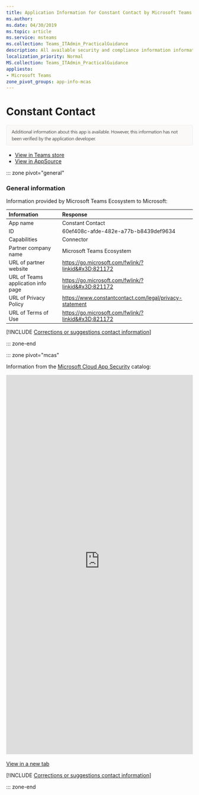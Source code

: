 ```yaml
---
title: Application Information for Constant Contact by Microsoft Teams Ecosystem
ms.author: 
ms.date: 04/30/2019
ms.topic: article
ms.service: msteams
ms.collection: Teams_ITAdmin_PracticalGuidance
description: All available security and compliance information information for Constant Contact, its data handling policies, its Microsoft Cloud App Security app catalog information, and security/compliance information in the CSA STAR registry.
localization_priority: Normal
MS.collection: Teams_ITAdmin_PracticalGuidance
appliesto:
- Microsoft Teams
zone_pivot_groups: app-info-mcas
---
```

# Constant Contact

<p></p><img alt="Non-attested image" src="./images/unattested.png" width="650"/>

* <a href="https://teams.microsoft.com/l/app/60ef408c-afde-482e-a77b-b8439def9634" target="_blank">View in Teams store</a>
* <a href="https://appsource.microsoft.com/en-us/product/office/WA104381583" target="_blank">View in AppSource</a>

::: zone pivot="general"

### General information

Information provided by Microsoft Teams Ecosystem to Microsoft:

| **Information** | **Response** |
|:----------------|:-------------|
| App name | Constant Contact |
| ID | 60ef408c-afde-482e-a77b-b8439def9634 |
| Capabilities | Connector |
| Partner company name | Microsoft Teams Ecosystem |
| URL of partner website | <https://go.microsoft.com/fwlink/?linkid&#x3D;821172> |
| URL of Teams application info page | <https://go.microsoft.com/fwlink/?linkid&#x3D;821172> |
| URL of Privacy Policy | <https://www.constantcontact.com/legal/privacy-statement> |
| URL of Terms of Use | <https://go.microsoft.com/fwlink/?linkid&#x3D;821172> |

 [!INCLUDE [Corrections or suggestions contact information](./includes/corrections-or-suggestions.md)]

::: zone-end


::: zone pivot="mcas"

Information from the [Microsoft Cloud App Security](https://www.microsoft.com/en-us/enterprise-mobility-security/cloud-app-security) catalog:

<iframe height='1020' title='Microsoft Cloud App Security Information' src='https://3ca685143b5b46b4b0e5266dadf2e97c.codepen.website/#/dashboard/11307' frameborder='no'  style='width: 100%;'></iframe>

<a href="https://3ca685143b5b46b4b0e5266dadf2e97c.codepen.website/#/dashboard/11307" target="_blank">View in a new tab</a>

[!INCLUDE [Corrections or suggestions contact information](./includes/corrections-or-suggestions.md)]

::: zone-end

